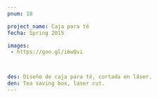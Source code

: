 ```yaml
---
pnum: 18

project_name: Caja para té
fecha: Spring 2015

images:
 - https://goo.gl/i6wQvi



des: Diseño de caja para té, cortada en láser.
den: Tea saving box, laser cut.
---
```

